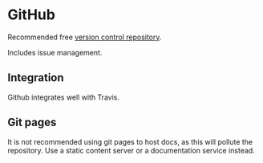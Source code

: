 # GitHub

Recommended free [version control repository][github].

Includes issue management.

## Integration

Github integrates well with Travis.

## Git pages

It is not recommended using git pages to host docs, as this will pollute the repository. Use a static content server or a documentation service instead.

[github]: https://github.com/
